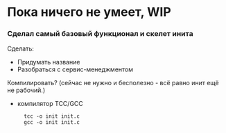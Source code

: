 # Пока ничего не умеет, WIP
### Сделал самый базовый функционал и скелет инита


Сделать:
- Придумать название
- Разобраться с сервис-менеджментом

Компилировать? (сейчас не нужно и бесполезно - всё равно инит ещё не рабочий.)
- компилятор TCC/GCC

        tcc -o init init.c
        gcc -o init init.c
